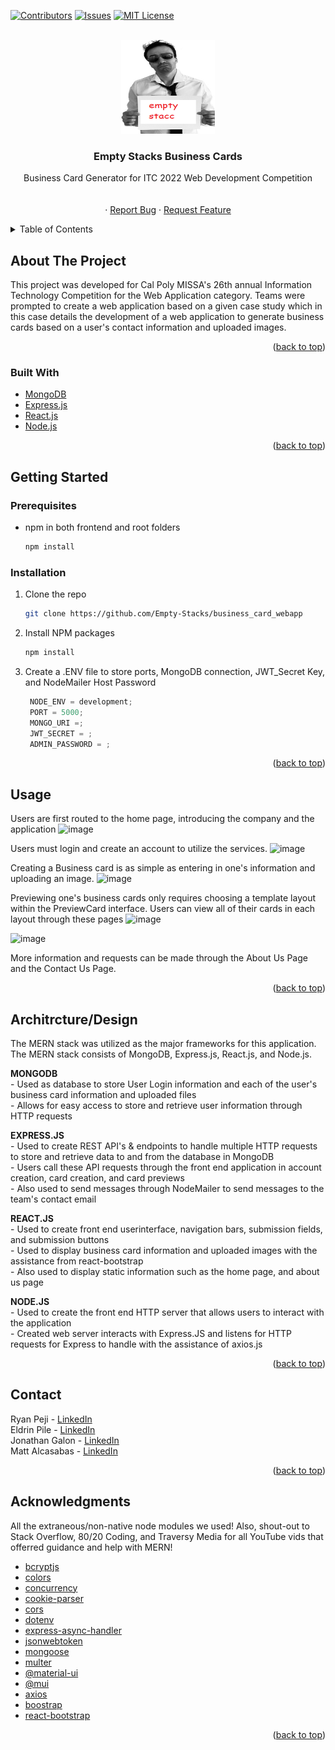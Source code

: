 <div id="top"></div>
<!--
*** Thanks for checking out the Best-README-Template. If you have a suggestion
*** that would make this better, please fork the repo and create a pull request
*** or simply open an issue with the tag "enhancement".
*** Don't forget to give the project a star!
*** Thanks again! Now go create something AMAZING! :D
-->



<!-- PROJECT SHIELDS -->
<!--
*** I'm using markdown "reference style" links for readability.
*** Reference links are enclosed in brackets [ ] instead of parentheses ( ).
*** See the bottom of this document for the declaration of the reference variables
*** for contributors-url, forks-url, etc. This is an optional, concise syntax you may use.
*** https://www.markdownguide.org/basic-syntax/#reference-style-links
-->
[![Contributors][contributors-shield]][contributors-url] 
[![Issues][issues-shield]][issues-url]
[![MIT License][license-shield]][license-url]



<!-- PROJECT LOGO -->
<br />
<div align="center">
    <img src="/frontend/src/assets/empty_stacc.png" alt="Logo" width="150" height="150">
  </a>

  <h3 align="center">Empty Stacks Business Cards</h3>

  <p align="center">
    Business Card Generator for ITC 2022 Web Development Competition
    <br />
    <br />
    <br />
    ·
    <a href="https://github.com/Empty-Stacks/business_card_webapp/issues">Report Bug</a>
    ·
    <a href="https://github.com/Empty-Stacks/business_card_webapp/issues">Request Feature</a>
  </p>
</div>



<!-- TABLE OF CONTENTS -->
<details>
  <summary>Table of Contents</summary>
  <ol>
    <li>
      <a href="#about-the-project">About The Project</a>
      <ul>
        <li><a href="#built-with">Built With</a></li>
      </ul>
    </li>
    <li>
      <a href="#getting-started">Getting Started</a>
      <ul>
        <li><a href="#prerequisites">Prerequisites</a></li>
        <li><a href="#installation">Installation</a></li>
      </ul>
    </li>
    <li><a href="#usage">Usage</a></li>
    <li><a href="#contact">Contact</a></li>
    <li><a href="#acknowledgments">Acknowledgments</a></li>
  </ol>
</details>



<!-- ABOUT THE PROJECT -->
## About The Project

This project was developed for Cal Poly MISSA's 26th annual Information Technology Competition for the Web Application category. Teams were prompted to create a web application based on a given case study which in this case details the development of a web application to generate business cards based on a user's contact information and uploaded images. 


<p align="right">(<a href="#top">back to top</a>)</p>



### Built With

* [MongoDB](https://www.mongodb.com/)
* [Express.js](https://expressjs.com/)
* [React.js](https://reactjs.org/)
* [Node.js](https://nodejs.org/en/)

<p align="right">(<a href="#top">back to top</a>)</p>


<!-- GETTING STARTED -->
## Getting Started

### Prerequisites

* npm in both frontend and root folders
  ```sh
  npm install 
  ```
### Installation

1. Clone the repo
   ```sh
   git clone https://github.com/Empty-Stacks/business_card_webapp
   ```
2. Install NPM packages
   ```sh
   npm install
   ```
3. Create a .ENV file to store ports, MongoDB connection, JWT_Secret Key, and NodeMailer Host Password
   ```js
    NODE_ENV = development;
    PORT = 5000;
    MONGO_URI =;
    JWT_SECRET = ;
    ADMIN_PASSWORD = ;
   ```
   
<p align="right">(<a href="#top">back to top</a>)</p>



<!-- USAGE EXAMPLES -->
## Usage

Users are first routed to the home page, introducing the company and the application
![image](https://user-images.githubusercontent.com/71349943/161404522-36959363-f5c4-4a23-b3cd-5117d6c347cf.png)

Users must login and create an account to utilize the services.
![image](https://user-images.githubusercontent.com/71349943/161404532-6750f67f-3752-4c9b-9cf2-19d294886d6d.png)

Creating a Business card is as simple as entering in one's information and uploading an image.
![image](https://user-images.githubusercontent.com/71349943/161404539-e5501ed9-225f-4cd9-be79-7836e5819aab.png)

Previewing one's business cards only requires choosing a template layout within the PreviewCard interface. Users can view all of their cards in each layout through these pages
![image](https://user-images.githubusercontent.com/71349943/161404676-66468d48-3a69-4c46-8eb6-9dcfbfae6be4.png)

![image](https://user-images.githubusercontent.com/71349943/161404639-8f3e9047-399a-428d-ba51-109e0d40ffa7.png)

More information and requests can be made through the About Us Page and the Contact Us Page.

<p align="right">(<a href="#top">back to top</a>)</p>


## Architrcture/Design

The MERN stack was utilized as the major frameworks for this application. The MERN stack consists of MongoDB, Express.js, React.js, and Node.js.

**MONGODB** <br/>
    - Used as database to store User Login information and each of the user's business card information and uploaded files <br/>
    - Allows for easy access to store and retrieve user information through HTTP requests <br/>

**EXPRESS.JS** <br/>
        - Used to create REST API's & endpoints to handle multiple HTTP requests to store and retrieve data to and from the database in MongoDB <br/>
    - Users call these API requests through the front end application in account creation, card creation, and card previews <br/>
    - Also used to send messages through NodeMailer to send messages to the team's contact email <br/>

**REACT.JS** <br/>
        - Used to create front end userinterface, navigation bars, submission fields, and submission buttons <br/>
     - Used to display business card information and uploaded images with the assistance from react-bootstrap <br/>
     - Also used to display static information such as the home page, and about us page <br/>

**NODE.JS** <br/>
     - Used to create the front end HTTP server that allows users to interact with the application <br/>
    - Created web server interacts with Express.JS and listens for HTTP requests for Express to handle with the assistance of axios.js <br/>

<p align="right">(<a href="#top">back to top</a>)</p>


<!-- CONTACT -->
## Contact

Ryan Peji - [LinkedIn](https://www.linkedin.com/in/ryan-peji/)
    <br />
Eldrin Pile - [LinkedIn](https://www.linkedin.com/in/eldrin-pile-70b623217/)
    <br />
Jonathan Galon - [LinkedIn](https://www.linkedin.com/mwlite/in/jonathan-galon-516b59224)
    <br />
Matt Alcasabas - [LinkedIn](https://www.linkedin.com/in/matthew-alcasabas-455522162/)
    <br />

<p align="right">(<a href="#top">back to top</a>)</p>



<!-- ACKNOWLEDGMENTS -->
## Acknowledgments

All the extraneous/non-native node modules we used! Also, shout-out to Stack Overflow, 80/20 Coding, and Traversy Media for all YouTube vids that offerred guidance and help with MERN!

* [bcryptjs](https://www.npmjs.com/package/bcryptjs)
* [colors](https://www.npmjs.com/package/colors)
* [concurrency](http://www.npmjs.com/package/concurrently)  
* [cookie-parser](http://www.npmjs.com/package/cookie-parser)
* [cors](http://www.npmjs.com/package/cords)
* [dotenv](http://www.npmjs.com/package/dontenv)
* [express-async-handler](http://www.npmjs.com/package/express-async-handler)
* [jsonwebtoken](http://www.npmjs.com/package/jsonwebtoken)
* [mongoose](http://www.npmjs.com/package/mongoose)
* [multer](http://www.npmjs.com/package/multer)
* [@material-ui](https://www.npmjs.com/package/@material-ui/core)
* [@mui](https://www.npmjs.com/package/@mui/material)
* [axios](http://www.npmjs.com/package/axios)
* [boostrap](http://www.npmjs.com/package/bootstrap)
* [react-bootstrap](https://react-bootstrap.github.io/)

<p align="right">(<a href="#top">back to top</a>)</p>



<!-- MARKDOWN LINKS & IMAGES -->
<!-- https://www.markdownguide.org/basic-syntax/#reference-style-links -->
[contributors-shield]:https://img.shields.io/github/contributors/github_username/repo_name.svg?style=for-the-badge
[contributors-url]: https://github.com/Empty-Stacks/business_card_webapp/graphs/contributors
[issues-shield]: https://img.shields.io/github/issues/othneildrew/Best-README-Template.svg?style=for-the-badge
[issues-url]: https://github.com/Empty-Stacks/business_card_webapp/issues
[license-shield]: https://img.shields.io/github/license/othneildrew/Best-README-Template.svg?style=for-the-badge
[license-url]: https://github.com/othneildrew/Best-README-Template/blob/master/LICENSE.txt
[product-screenshot]: images/screenshot.png
